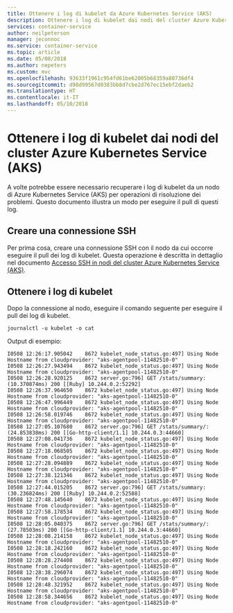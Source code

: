 ```yaml
---
title: Ottenere i log di kubelet da Azure Kubernetes Service (AKS)
description: Ottenere i log di kubelet dai nodi del cluster Azure Kubernetes Service (AKS)
services: container-service
author: neilpeterson
manager: jeconnoc
ms.service: container-service
ms.topic: article
ms.date: 05/08/2018
ms.author: nepeters
ms.custom: mvc
ms.openlocfilehash: 93633f1961c954fd61be62005b68359a80736df4
ms.sourcegitcommit: d98d99567d0383bb8d7cbe2d767ec15ebf2daeb2
ms.translationtype: HT
ms.contentlocale: it-IT
ms.lasthandoff: 05/10/2018
---
```

# <a name="get-kubelet-logs-from-azure-kubernetes-service-aks-cluster-nodes"></a>Ottenere i log di kubelet dai nodi del cluster Azure Kubernetes Service (AKS)

A volte potrebbe essere necessario recuperare i log di kubelet da un nodo di Azure Kubernetes Service (AKS) per operazioni di risoluzione dei problemi. Questo documento illustra un modo per eseguire il pull di questi log.

## <a name="create-an-ssh-connection"></a>Creare una connessione SSH

Per prima cosa, creare una connessione SSH con il nodo da cui occorre eseguire il pull dei log di kubelet. Questa operazione è descritta in dettaglio nel documento [Accesso SSH in nodi del cluster Azure Kubernetes Service (AKS)][aks-ssh].

## <a name="get-kubelet-logs"></a>Ottenere i log di kubelet

Dopo la connessione al nodo, eseguire il comando seguente per eseguire il pull dei log di kubelet.

```azurecli-interactive
journalctl -u kubelet -o cat
```

Output di esempio:

```console
I0508 12:26:17.905042    8672 kubelet_node_status.go:497] Using Node Hostname from cloudprovider: "aks-agentpool-11482510-0"
I0508 12:26:27.943494    8672 kubelet_node_status.go:497] Using Node Hostname from cloudprovider: "aks-agentpool-11482510-0"
I0508 12:26:28.920125    8672 server.go:796] GET /stats/summary: (10.370874ms) 200 [[Ruby] 10.244.0.2:52292]
I0508 12:26:37.964650    8672 kubelet_node_status.go:497] Using Node Hostname from cloudprovider: "aks-agentpool-11482510-0"
I0508 12:26:47.996449    8672 kubelet_node_status.go:497] Using Node Hostname from cloudprovider: "aks-agentpool-11482510-0"
I0508 12:26:58.019746    8672 kubelet_node_status.go:497] Using Node Hostname from cloudprovider: "aks-agentpool-11482510-0"
I0508 12:27:05.107680    8672 server.go:796] GET /stats/summary/: (24.853838ms) 200 [[Go-http-client/1.1] 10.244.0.3:44660]
I0508 12:27:08.041736    8672 kubelet_node_status.go:497] Using Node Hostname from cloudprovider: "aks-agentpool-11482510-0"
I0508 12:27:18.068505    8672 kubelet_node_status.go:497] Using Node Hostname from cloudprovider: "aks-agentpool-11482510-0"
I0508 12:27:28.094889    8672 kubelet_node_status.go:497] Using Node Hostname from cloudprovider: "aks-agentpool-11482510-0"
I0508 12:27:38.121346    8672 kubelet_node_status.go:497] Using Node Hostname from cloudprovider: "aks-agentpool-11482510-0"
I0508 12:27:44.015205    8672 server.go:796] GET /stats/summary: (30.236824ms) 200 [[Ruby] 10.244.0.2:52588]
I0508 12:27:48.145640    8672 kubelet_node_status.go:497] Using Node Hostname from cloudprovider: "aks-agentpool-11482510-0"
I0508 12:27:58.178534    8672 kubelet_node_status.go:497] Using Node Hostname from cloudprovider: "aks-agentpool-11482510-0"
I0508 12:28:05.040375    8672 server.go:796] GET /stats/summary/: (27.78503ms) 200 [[Go-http-client/1.1] 10.244.0.3:44660]
I0508 12:28:08.214158    8672 kubelet_node_status.go:497] Using Node Hostname from cloudprovider: "aks-agentpool-11482510-0"
I0508 12:28:18.242160    8672 kubelet_node_status.go:497] Using Node Hostname from cloudprovider: "aks-agentpool-11482510-0"
I0508 12:28:28.274408    8672 kubelet_node_status.go:497] Using Node Hostname from cloudprovider: "aks-agentpool-11482510-0"
I0508 12:28:38.296074    8672 kubelet_node_status.go:497] Using Node Hostname from cloudprovider: "aks-agentpool-11482510-0"
I0508 12:28:48.321952    8672 kubelet_node_status.go:497] Using Node Hostname from cloudprovider: "aks-agentpool-11482510-0"
I0508 12:28:58.344656    8672 kubelet_node_status.go:497] Using Node Hostname from cloudprovider: "aks-agentpool-11482510-0"
```

<!-- LINKS - internal -->
[aks-ssh]: aks-ssh.md